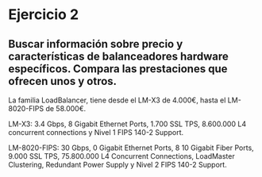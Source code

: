 # Ejercicio 2

## Buscar información sobre precio y características de balanceadores hardware específicos. Compara las prestaciones que ofrecen unos y otros. 

La familia LoadBalancer, tiene desde el LM-X3 de 4.000€, hasta el LM-8020-FIPS de 58.000€.

LM-X3: 3.4 Gbps, 8 Gigabit Ethernet Ports, 1.700 SSL TPS, 8.600.000 L4 concurrent connections y Nivel 1 FIPS 140-2 Support.

LM-8020-FIPS: 30 Gbps, 0 Gigabit Ethernet Ports, 8 10 Gigabit Fiber Ports, 9.000 SSL TPS, 75.800.000 L4 Concurrent Connections, LoadMaster Clustering, Redundant Power Supply
y Nivel 2 FIPS 140-2 Support.
